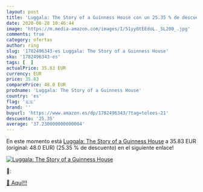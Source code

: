 ```yaml
---
layout: post
title: 'Luggala: The Story of a Guinness House con un 25.35 % de descuento'
date: 2020-06-28 10:46:44
image: 'https://m.media-amazon.com/images/I/51yy0tEEdoL._SL200_.jpg'
comments: true
category: ofertas
author: ring
slug: '1782496343-es Luggala: The Story of a Guinness House'
sku: '1782496343-es'
tags: [  ]
actualPrice: 35.83 EUR
currency: EUR
price: 35.83
comparePrice: 48.0 EUR
prodname: 'Luggala: The Story of a Guinness House'
country: 'es'
flag: '🇪🇸'
brand: ''
buyurl: 'https://www.amazon.es/dp/1782496343/?tag=tolees-21'
descuento: '25.35'
average: '37.230000000000004'
---
```


En este momento está [Luggala: The Story of a Guinness House](https://www.amazon.es/dp/1782496343/?tag=tolees-21) a 35.83 EUR (original: 48.0 EUR) (25.35 %  de descuento) en el siguiente enlace!

[![Luggala: The Story of a Guinness House](https://m.media-amazon.com/images/I/51yy0tEEdoL._SL200_.jpg)](https://www.amazon.es/dp/1782496343/?tag=tolees-21)

🔎:


[🛒 Aquí!!!](https://www.amazon.es/dp/1782496343/?tag=tolees-21)
